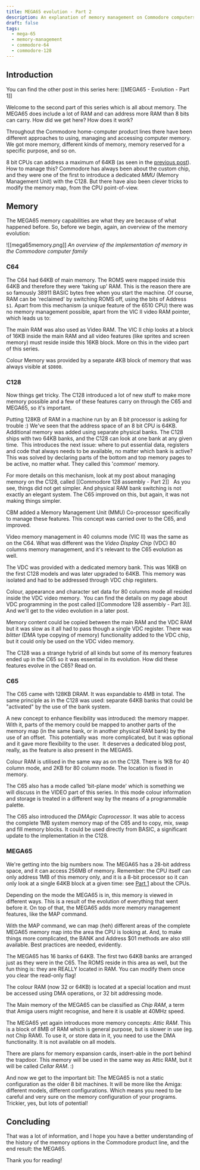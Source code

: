 ```yaml
---
title: MEGA65 evolution - Part 2
description: An explanation of memory management on Commodore computers
draft: false
tags:
  - mega-65
  - memory-management
  - commodore-64
  - commodore-128
---
```

## Introduction  

You can find the other post in this series here: [[MEGA65 - Evolution - Part 1]]

Welcome to the second part of this series which is all about memory. The MEGA65 does include a lot of RAM and can address more RAM than 8 bits can carry. How did we get here? How does it work?

Throughout the Commodore home-computer product lines there have been different approaches to using, managing and accessing computer memory. We got more memory, different kinds of memory, memory reserved for a specific purpose, and so on.

8 bit CPUs can address a maximum of 64KB (as seen in the [previous post](https://devdef.blogspot.com/2022/05/mega65-evolution-part-1.html)). How to manage this? Commodore has always been about the custom chip, and they were one of the first to introduce a dedicated *MMU* (Memory Management Unit) with the C128. But there have also been clever tricks to modify the memory map, from the CPU point-of-view.

## Memory  

The MEGA65 memory capabilities are what they are because of what happened before. So, before we begin, again, an overview of the memory evolution:

![[mega65memory.png]]
*An overview of the implementation of memory in the Commodore computer family*

### C64

The C64 had 64KB of main memory. The ROMS were mapped inside this 64KB and therefore they were 'taking up' RAM. This is the reason there are so famously 38911 BASIC bytes free when you start the machine. Of course, RAM can be 'reclaimed' by switching ROMS off, using the bits of Address `$1`. Apart from this mechanism (a unique feature of the 6510 CPU) there was no memory management possible, apart from the VIC II video RAM pointer, which leads us to:  

The main RAM was also used as Video RAM. The VIC II chip looks at a block of 16KB inside the main RAM and all video features (like sprites and screen memory) must reside inside this 16KB block. More on this in the video part of this series.

Colour Memory was provided by a separate 4KB block of memory that was always visible at `$D800`.
 
### C128

Now things get tricky. The C128 introduced a lot of new stuff to make more memory possible and a few of these features carry on through the C65 and MEGA65, so it's important.  

Putting 128KB of RAM in a machine run by an 8 bit processor is asking for trouble :) We've seen that the address space of an 8 bit CPU is 64KB. Additional memory was added using separate physical banks. The C128 ships with two 64KB banks, and the C128 can look at one bank at any given time.  This introduces the next issue: where to put essential data, registers and code that always needs to be available, no matter which bank is active? This was solved by declaring parts of the bottom and top memory pages to be active, no matter what. They called this '_common_' memory.  

For more details on this mechanism, look at my post about managing memory on the C128, called [[Commodore 128 assembly - Part 2]]   As you see, things did not get simpler. And physical RAM bank switching is not exactly an elegant system. The C65 improved on this, but again, it was not making things simpler.  

CBM added a Memory Management Unit (MMU) Co-processor specifically to manage these features. This concept was carried over to the C65, and improved.  

Video memory management in 40 columns mode (VIC II) was the same as on the C64. What was different was the *Video Display Chip* (VDC) 80 columns memory management, and it's relevant to the C65 evolution as well.  

The VDC was provided with a dedicated memory bank. This was 16KB on the first C128 models and was later upgraded to 64KB. This memory was isolated and had to be addressed through VDC chip registers.

Colour, appearance and character set data for 80 columns mode all resided inside the VDC video memory.  You can find the details on my page about VDC programming in the post called [[Commodore 128 assembly - Part 3]]. And we'll get to the video evolution in a later post.

Memory content could be copied between the main RAM and the VDC RAM but it was slow as it all had to pass though a single VDC register. There was *blitter* (DMA type copying of memory) functionality added to the VDC chip, but it could only be used on the VDC video memory.

The C128 was a strange hybrid of all kinds but some of its memory features ended up in the C65 so it was essential in its evolution. How did these features evolve in the C65? Read on.  

### C65

The C65 came with 128KB DRAM. It was expandable to 4MB in total. The same principle as in the C128 was used: separate 64KB banks that could be "activated" by the use of the bank system.

A new concept to enhance flexibility was introduced: the memory mapper. With it, parts of the memory could be mapped to another parts of the memory map (in the same bank, or in another physical RAM bank) by the use of an offset.  This potentially was  more complicated, but it was optional and it gave more flexibility to the user.  It deserves a dedicated blog post, really, as the feature is also present in the MEGA65.

Colour RAM is utilised in the same way as on the C128. There is 1KB for 40 column mode, and 2KB for 80 column mode. The location is fixed in memory.  

The C65 also has a mode called 'bit-plane mode' which is something we will discuss in the VIDEO part of this series. In this mode colour information and storage is treated in a different way by the means of a programmable palette.  

The C65 also introduced the *DMAgic Coprocessor*. It was able to access the complete 1MB system memory map of the C65 and to copy, mix, swap and fill memory blocks. It could be used directly from BASIC, a significant update to the implementation in the C128.

### MEGA65  

We're getting into the big numbers now. The MEGA65 has a 28-bit address space, and it can access 256MB of memory. Remember: the CPU itself can only address 1MB of this memory only, and it is a 8-bit processor so it can only look at a single 64KB block at a given time: see [Part 1](https://devdef.blogspot.com/2022/05/mega65-evolution-part-1.html) about the CPUs.  

Depending on the mode the MEGA65 is in, this memory is viewed in different ways. This is a result of the evolution of everything that went before it. On top of that, the MEGA65 adds more memory management features, like the MAP command.

With the MAP command, we can map (heh) different areas of the complete MEGA65 memory map into the area the CPU is looking at. And, to make things more complicated, the BANK and Address $01 methods are also still available. Best practices are needed, evidently.

The MEGA65 has 16 banks of 64KB. The first two 64KB banks are arranged just as they were in the C65. The ROMS reside in this area as well, but the fun thing is: they are REALLY located in RAM. You can modify them once you clear the read-only flag!

The colour RAM (now 32 or 64KB) is located at a special location and must be accessed using DMA operations, or 32 bit addressing mode.  

The Main memory of the MEGA65 can be classified as *Chip RAM*, a term that Amiga users might recognise, and here it is usable at 40MHz speed.

The MEGA65 yet again introduces more memory concepts: *Attic RAM*. This is a block of 8MB of RAM which is general purpose, but is slower in use (eg. not Chip RAM). To use it, or store data in it, you need to use the DMA functionality. It is not available on all models.

There are plans for memory expansion cards, insert-able in the port behind the trapdoor. This memory will be used in the same way as Attic RAM, but it will be called *Cellar RAM*. :)

And now we get to the important bit: The MEGA65 is not a static configuration as the older 8 bit machines. It will be more like the Amiga: different models, different configurations. Which means you need to be careful and very sure on the memory configuration of your programs.  Trickier, yes, but lots of potential!

## Concluding

That was a lot of information, and I hope you have a better understanding of the history of the memory options in the Commodore product line, and the end result: the MEGA65.

Thank you for reading!
